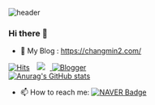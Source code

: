 ![header](https://capsule-render.vercel.app/api?type=wave&color=auto&height=300&section=header&text=ChangMin&fontSize=90)
### Hi there 👋
- 🌱 My Blog : https://changmin2.com/

[![Hits](https://hits.seeyoufarm.com/api/count/incr/badge.svg?url=https%3A%2F%2Fgithub.com%2Fchangmin2&count_bg=%2343433D&title_bg=%23555555&icon=github.svg&icon_color=%23E7E7E7&title=%EB%B0%A9%EB%AC%B8%EC%9E%90%EC%88%98&edge_flat=false)](https://hits.seeyoufarm.com)
<a href="https://www.instagram.com/changmin0424/">
    <img 
        src="http://img.shields.io/badge/-Instagram-black?style=flat&logo=Instagram&link=https://instagram.com/alpox.dev/"
        style="height : auto; margin-left : 10px; margin-right : 10px;"/>
</a>
<a href="https://changmin2.com">
![Blogger](https://img.shields.io/badge/Blogger-FF5722?style=for-the-badge&logo=blogger&logoColor=white)
</a>
<br/>
[![Anurag's GitHub stats](https://github-readme-stats.vercel.app/api?username=changmin2&&show_icons=true&theme=radical)](https://github.com/anuraghazra/github-readme-stats)<br/>
- 📫 How to reach me: [![NAVER Badge](https://img.shields.io/badge/Naver-03C75A?style=flat-square&logo=Naer&logoColor=white&link=mailto:dlckdals9467@naver.com)](mailto:dlckals9467@naver.com)
<!--
**changmin2/changmin2** is a ✨ _special_ ✨ repository because its `README.md` (this file) appears on your GitHub profile.

Here are some ideas to get you started:

- 🔭 I’m currently working on ...
- 🌱 I’m currently learning ...
- 👯 I’m looking to collaborate on ...
- 🤔 I’m looking for help with ...
- 💬 Ask me about ...
- 📫 How to reach me: ...
- 😄 Pronouns: ...
- ⚡ Fun fact: ...
-->
